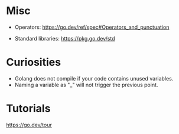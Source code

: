 # Misc

- Operators: https://go.dev/ref/spec#Operators_and_punctuation

- Standard libraries: https://pkg.go.dev/std

# Curiosities

- Golang does not compile if your code contains unused variables.
- Naming a variable as "_" will not trigger the previous point.

# Tutorials

https://go.dev/tour
